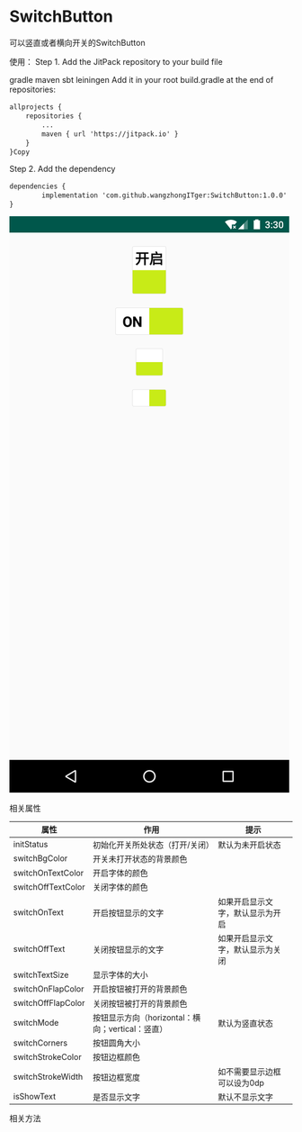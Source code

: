 # SwitchButton
可以竖直或者横向开关的SwitchButton

使用：
Step 1. Add the JitPack repository to your build file

gradle
maven
sbt
leiningen
Add it in your root build.gradle at the end of repositories:

	allprojects {
		repositories {
			...
			maven { url 'https://jitpack.io' }
		}
	}Copy
Step 2. Add the dependency

	dependencies {
	        implementation 'com.github.wangzhongITger:SwitchButton:1.0.0'
	}
	
![image](https://github.com/wangzhongITger/SwitchButton/blob/master/device-2018-12-01-233108.png)

相关属性

属性 | 作用 | 提示
---- | ---- | ------
initStatus | 初始化开关所处状态（打开/关闭） | 默认为未开启状态
switchBgColor | 开关未打开状态的背景颜色
switchOnTextColor | 开启字体的颜色 | 
switchOffTextColor | 关闭字体的颜色
switchOnText | 开启按钮显示的文字 | 如果开启显示文字，默认显示为开启
switchOffText | 关闭按钮显示的文字 | 如果开启显示文字，默认显示为关闭
switchTextSize | 显示字体的大小
switchOnFlapColor | 开启按钮被打开的背景颜色
switchOffFlapColor | 关闭按钮被打开的背景颜色
switchMode | 按钮显示方向（horizontal：横向；vertical：竖直） | 默认为竖直状态
switchCorners | 按钮圆角大小
switchStrokeColor | 按钮边框颜色
switchStrokeWidth | 按钮边框宽度 | 如不需要显示边框可以设为0dp
isShowText | 是否显示文字 | 默认不显示文字

相关方法
